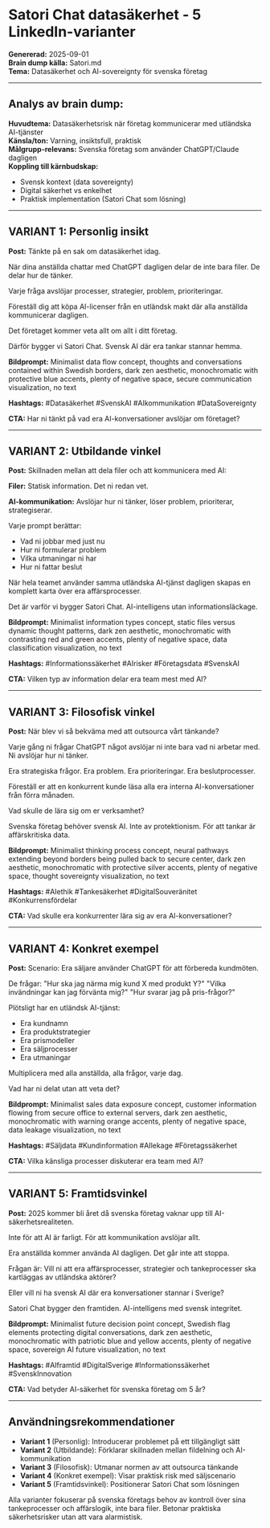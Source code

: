 # Satori Chat datasäkerhet - 5 LinkedIn-varianter

**Genererad:** 2025-09-01  
**Brain dump källa:** Satori.md  
**Tema:** Datasäkerhet och AI-sovereignty för svenska företag

---

## Analys av brain dump:

**Huvudtema:** Datasäkerhetsrisk när företag kommunicerar med utländska AI-tjänster  
**Känsla/ton:** Varning, insiktsfull, praktisk  
**Målgrupp-relevans:** Svenska företag som använder ChatGPT/Claude dagligen  
**Koppling till kärnbudskap:** 
- Svensk kontext (data sovereignty)
- Digital säkerhet vs enkelhet
- Praktisk implementation (Satori Chat som lösning)

---

## VARIANT 1: Personlig insikt

**Post:**
Tänkte på en sak om datasäkerhet idag.

När dina anställda chattar med ChatGPT dagligen delar de inte bara filer. De delar hur de tänker.

Varje fråga avslöjar processer, strategier, problem, prioriteringar.

Föreställ dig att köpa AI-licenser från en utländsk makt där alla anställda kommunicerar dagligen.

Det företaget kommer veta allt om allt i ditt företag.

Därför bygger vi Satori Chat. Svensk AI där era tankar stannar hemma.

**Bildprompt:**
Minimalist data flow concept, thoughts and conversations contained within Swedish borders, dark zen aesthetic, monochromatic with protective blue accents, plenty of negative space, secure communication visualization, no text

**Hashtags:**
#Datasäkerhet #SvenskAI #AIkommunikation #DataSovereignty

**CTA:**
Har ni tänkt på vad era AI-konversationer avslöjar om företaget?

---

## VARIANT 2: Utbildande vinkel

**Post:**
Skillnaden mellan att dela filer och att kommunicera med AI:

**Filer:** Statisk information. Det ni redan vet.

**AI-kommunikation:** Avslöjar hur ni tänker, löser problem, prioriterar, strategiserar.

Varje prompt berättar:
- Vad ni jobbar med just nu
- Hur ni formulerar problem  
- Vilka utmaningar ni har
- Hur ni fattar beslut

När hela teamet använder samma utländska AI-tjänst dagligen skapas en komplett karta över era affärsprocesser.

Det är varför vi bygger Satori Chat. AI-intelligens utan informationsläckage.

**Bildprompt:**
Minimalist information types concept, static files versus dynamic thought patterns, dark zen aesthetic, monochromatic with contrasting red and green accents, plenty of negative space, data classification visualization, no text

**Hashtags:**
#Informationssäkerhet #AIrisker #Företagsdata #SvenskAI

**CTA:**
Vilken typ av information delar era team mest med AI?

---

## VARIANT 3: Filosofisk vinkel

**Post:**
När blev vi så bekväma med att outsourca vårt tänkande?

Varje gång ni frågar ChatGPT något avslöjar ni inte bara vad ni arbetar med. Ni avslöjar hur ni tänker.

Era strategiska frågor. Era problem. Era prioriteringar. Era beslutprocesser.

Föreställ er att en konkurrent kunde läsa alla era interna AI-konversationer från förra månaden.

Vad skulle de lära sig om er verksamhet?

Svenska företag behöver svensk AI. Inte av protektionism. För att tankar är affärskritiska data.

**Bildprompt:**
Minimalist thinking process concept, neural pathways extending beyond borders being pulled back to secure center, dark zen aesthetic, monochromatic with protective silver accents, plenty of negative space, thought sovereignty visualization, no text

**Hashtags:**
#AIethik #Tankesäkerhet #DigitalSouveränitet #Konkurrensfördelar

**CTA:**
Vad skulle era konkurrenter lära sig av era AI-konversationer?

---

## VARIANT 4: Konkret exempel

**Post:**
Scenario: Era säljare använder ChatGPT för att förbereda kundmöten.

De frågar:
"Hur ska jag närma mig kund X med produkt Y?"
"Vilka invändningar kan jag förvänta mig?"
"Hur svarar jag på pris-frågor?"

Plötsligt har en utländsk AI-tjänst:
- Era kundnamn
- Era produktstrategier  
- Era prismodeller
- Era säljprocesser
- Era utmaningar

Multiplicera med alla anställda, alla frågor, varje dag.

Vad har ni delat utan att veta det?

**Bildprompt:**
Minimalist sales data exposure concept, customer information flowing from secure office to external servers, dark zen aesthetic, monochromatic with warning orange accents, plenty of negative space, data leakage visualization, no text

**Hashtags:**
#Säljdata #Kundinformation #AIlekage #Företagssäkerhet

**CTA:**
Vilka känsliga processer diskuterar era team med AI?

---

## VARIANT 5: Framtidsvinkel

**Post:**
2025 kommer bli året då svenska företag vaknar upp till AI-säkerhetsrealiteten.

Inte för att AI är farligt. För att kommunikation avslöjar allt.

Era anställda kommer använda AI dagligen. Det går inte att stoppa.

Frågan är: Vill ni att era affärsprocesser, strategier och tankeprocesser ska kartläggas av utländska aktörer?

Eller vill ni ha svensk AI där era konversationer stannar i Sverige?

Satori Chat bygger den framtiden. AI-intelligens med svensk integritet.

**Bildprompt:**
Minimalist future decision point concept, Swedish flag elements protecting digital conversations, dark zen aesthetic, monochromatic with patriotic blue and yellow accents, plenty of negative space, sovereign AI future visualization, no text

**Hashtags:**
#AIframtid #DigitalSverige #Informationssäkerhet #SvenskInnovation

**CTA:**
Vad betyder AI-säkerhet för svenska företag om 5 år?

---

## Användningsrekommendationer

- **Variant 1** (Personlig): Introducerar problemet på ett tillgängligt sätt
- **Variant 2** (Utbildande): Förklarar skillnaden mellan fildelning och AI-kommunikation
- **Variant 3** (Filosofisk): Utmanar normen av att outsourca tänkande
- **Variant 4** (Konkret exempel): Visar praktisk risk med säljscenario
- **Variant 5** (Framtidsvinkel): Positionerar Satori Chat som lösningen

Alla varianter fokuserar på svenska företags behov av kontroll över sina tankeprocesser och affärslogik, inte bara filer. Betonar praktiska säkerhetsrisker utan att vara alarmistisk.